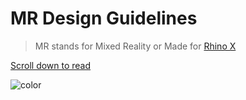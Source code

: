<!-- ![logo](_media/icon.svg) -->

# MR Design Guidelines

> MR stands for Mixed Reality or Made for [Rhino X](http://www.ximmerse.com/index/rhinox/index.html)



<!-- [Contribute on Github](https://github.com/zerolu.github.io/docs/) -->
[Scroll down to read](/?id=introduction)
<!-- 背景图片 -->

<!-- ![](_media/bg.png) -->

<!-- 背景色 -->

![color](#000000)